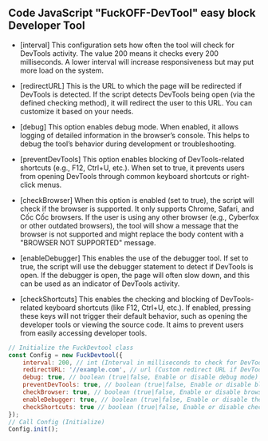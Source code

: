 ## Code JavaScript "FuckOFF-DevTool" easy block Developer Tool

- [interval] This configuration sets how often the tool will check for DevTools activity. The value 200 means it checks every 200 milliseconds. A lower interval will increase responsiveness but may put more load on the system.

- [redirectURL] This is the URL to which the page will be redirected if DevTools is detected. If the script detects DevTools being open (via the defined checking method), it will redirect the user to this URL. You can customize it based on your needs.
  
- [debug] This option enables debug mode. When enabled, it allows logging of detailed information in the browser’s console. This helps to debug the tool’s behavior during development or troubleshooting.
  
- [preventDevTools] This option enables blocking of DevTools-related shortcuts (e.g., F12, Ctrl+U, etc.). When set to true, it prevents users from opening DevTools through common keyboard shortcuts or right-click menus.
  
- [checkBrowser] When this option is enabled (set to true), the script will check if the browser is supported. It only supports Chrome, Safari, and Cốc Cốc browsers. If the user is using any other browser (e.g., Cyberfox or other outdated browsers), the tool will show a message that the browser is not supported and might replace the body content with a "BROWSER NOT SUPPORTED" message.
  
- [enableDebugger] This enables the use of the debugger tool. If set to true, the script will use the debugger statement to detect if DevTools is open. If the debugger is open, the page will often slow down, and this can be used as an indicator of DevTools activity.
  
- [checkShortcuts] This enables the checking and blocking of DevTools-related keyboard shortcuts (like F12, Ctrl+U, etc.). If enabled, pressing these keys will not trigger their default behavior, such as opening the developer tools or viewing the source code. It aims to prevent users from easily accessing developer tools.

```javascript
// Initialize the FuckDevtool class
const Config = new FuckDevtool({
    interval: 200, // int (Interval in milliseconds to check for DevTools activity)
    redirectURL: '//example.com', // url (Custom redirect URL if DevTools is detected)
    debug: true, // boolean (true|false, Enable or disable debug mode)
    preventDevTools: true, // boolean (true|false, Enable or disable blocking of DevTools shortcuts)
    checkBrowser: true, // boolean (true|false, Enable or disable browser check)
    enableDebugger: true, // boolean (true|false, Enable or disable the debugger for DevTools detection)
    checkShortcuts: true // boolean (true|false, Enable or disable checking and blocking DevTools-related shortcuts)
});
// Call Config (Initialize)
Config.init();
```
